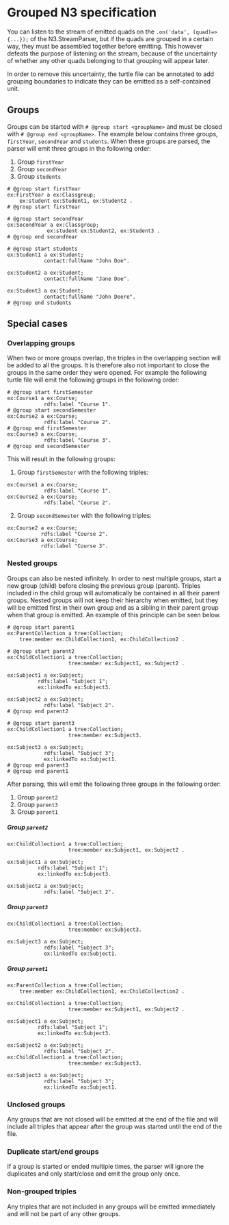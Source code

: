 # Grouped N3 specification
You can listen to the stream of emitted quads on the `.on('data', (quad)=>{...});` of the N3.StreamParser, but if the
quads are grouped in a certain way, they must be assembled together before emitting. This however defeats the purpose of
listening on the stream, because of the uncertainty of whether any other quads belonging to that grouping will appear later.

In order to remove this uncertainty, the turtle file can be annotated to add grouping boundaries to indicate they can be emitted as a self-contained unit. 

## Groups
Groups can be started with `# @group start <groupName>` and must be closed with `# @group end <groupName>`.
The example below contains three groups, `firstYear`, `secondYear` and `students`. When these groups are parsed, the parser will emit three groups in the following order:
1. Group `firstYear`
2. Group `secondYear`
3. Group `students`
```turtle
# @group start firstYear
ex:FirstYear a ex:Classgroup;
    ex:student ex:Student1, ex:Student2 .
# @group start firstYear

# @group start secondYear
ex:SecondYear a ex:Classgroup;
             ex:student ex:Student2, ex:Student3 .
# @group end secondYear

# @group start students
ex:Student1 a ex:Student;
            contact:fullName "John Doe".

ex:Student2 a ex:Student;
            contact:fullName "Jane Doe".

ex:Student3 a ex:Student;
            contact:fullName "John Deere".
# @group end students
```
## Special cases

### Overlapping groups
When two or more groups overlap, the triples in the overlapping section will be added to all the groups. It is therefore also not important to close the groups in the same order they were opened. 
For example the following turtle file will emit the following groups in the following order:
```turtle
# @group start firstSemester
ex:Course1 a ex:Course;
            rdfs:label "Course 1".
# @group start secondSemester
ex:Course2 a ex:Course;
            rdfs:label "Course 2".
# @group end firstSemester
ex:Course3 a ex:Course;
            rdfs:label "Course 3".
# @group end secondSemester
```
This will result in the following groups:
1. Group `firstSemester` with the following triples:
```turtle
ex:Course1 a ex:Course;
            rdfs:label "Course 1".
ex:Course2 a ex:Course;
            rdfs:label "Course 2".
```
2. Group `secondSemester` with the following triples:
```turtle
ex:Course2 a ex:Course;
           rdfs:label "Course 2".
ex:Course3 a ex:Course;
           rdfs:label "Course 3".
```
### Nested groups
Groups can also be nested infinitely. In order to nest multiple groups, start a new group (child) before closing the previous group (parent). Triples included in the
child group will automatically be contained in all their parent groups.
Nested groups will not keep their hierarchy when emitted, but they will be emitted first in their own group and as a sibling in their parent group when that group is emitted.
An example of this principle can be seen below.

```turtle
# @group start parent1
ex:ParentCollection a tree:Collection;
    tree:member ex:ChildCollection1, ex:ChildCollection2 .

# @group start parent2
ex:ChildCollection1 a tree:Collection;
                    tree:member ex:Subject1, ex:Subject2 .

ex:Subject1 a ex:Subject;
          rdfs:label "Subject 1";
          ex:linkedTo ex:Subject3.

ex:Subject2 a ex:Subject;
            rdfs:label "Subject 2".
# @group end parent2

# @group start parent3
ex:ChildCollection1 a tree:Collection;
                    tree:member ex:Subject3.

ex:Subject3 a ex:Subject;
            rdfs:label "Subject 3";
            ex:linkedTo ex:Subject1.
# @group end parent3
# @group end parent1
```
After parsing, this will emit the following three groups in the following order:
1. Group `parent2`
2. Group `parent3`
3. Group `parent1`

##### Group `parent2`
```turtle
ex:ChildCollection1 a tree:Collection;
                    tree:member ex:Subject1, ex:Subject2 .

ex:Subject1 a ex:Subject;
          rdfs:label "Subject 1";
          ex:linkedTo ex:Subject3.

ex:Subject2 a ex:Subject;
            rdfs:label "Subject 2".
```

##### Group `parent3`
```turtle
ex:ChildCollection1 a tree:Collection;
                    tree:member ex:Subject3.

ex:Subject3 a ex:Subject;
            rdfs:label "Subject 3";
            ex:linkedTo ex:Subject1.
```

##### Group `parent1`
```turtle
ex:ParentCollection a tree:Collection;
    tree:member ex:ChildCollection1, ex:ChildCollection2 .

ex:ChildCollection1 a tree:Collection;
                    tree:member ex:Subject1, ex:Subject2 .

ex:Subject1 a ex:Subject;
          rdfs:label "Subject 1";
          ex:linkedTo ex:Subject3.

ex:Subject2 a ex:Subject;
            rdfs:label "Subject 2".
ex:ChildCollection1 a tree:Collection;
                    tree:member ex:Subject3.

ex:Subject3 a ex:Subject;
            rdfs:label "Subject 3";
            ex:linkedTo ex:Subject1.

```
### Unclosed groups
Any groups that are not closed will be emitted at the end of the file and will include all triples that appear after the group was started until the end of the file.

### Duplicate start/end groups
If a group is started or ended multiple times, the parser will ignore the duplicates and only start/close and emit the group only once.

### Non-grouped triples
Any triples that are not included in any groups will be emitted immediately and will not be part of any other groups.
